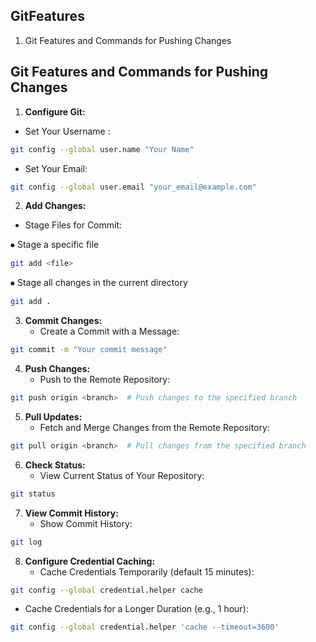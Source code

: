 ## GitFeatures
1. Git Features and Commands for Pushing Changes

## Git Features and Commands for Pushing Changes

1. **Configure Git:**

- Set Your Username :
```sh
git config --global user.name "Your Name"
```

- Set Your Email:
```sh
git config --global user.email "your_email@example.com"
```


2. **Add Changes:**

- Stage Files for Commit:

⦁ Stage a specific file
```sh
git add <file>
```

⦁ Stage all changes in the current directory
```sh
git add .
```

3. **Commit Changes:**
   - Create a Commit with a Message:
```sh
git commit -m "Your commit message"
```

4. **Push Changes:**
   - Push to the Remote Repository:
```sh
git push origin <branch>  # Push changes to the specified branch
```

5. **Pull Updates:**
   - Fetch and Merge Changes from the Remote Repository:
```sh
git pull origin <branch>  # Pull changes from the specified branch
```

6. **Check Status:**
   - View Current Status of Your Repository:
```sh
git status
```

7. **View Commit History:**
   - Show Commit History:
```sh
git log
```

8. **Configure Credential Caching:**
   - Cache Credentials Temporarily (default 15 minutes):
```sh
git config --global credential.helper cache
```
   - Cache Credentials for a Longer Duration (e.g., 1 hour):
```sh
git config --global credential.helper 'cache --timeout=3600'
```
